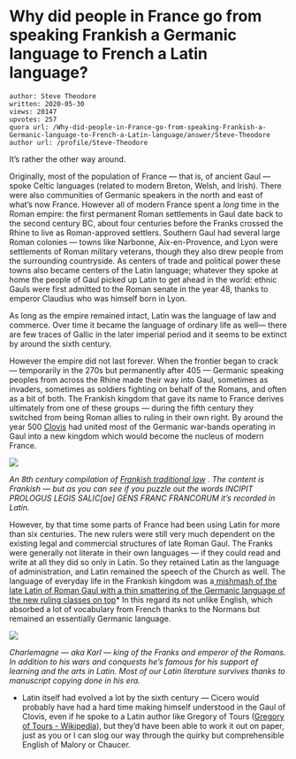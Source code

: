 # Why did people in France go from speaking Frankish a Germanic language to French a Latin language?

	author: Steve Theodore
	written: 2020-05-30
	views: 20147
	upvotes: 257
	quora url: /Why-did-people-in-France-go-from-speaking-Frankish-a-Germanic-language-to-French-a-Latin-language/answer/Steve-Theodore
	author url: /profile/Steve-Theodore


It’s rather the other way around.

Originally, most of the population of France — that is, of ancient Gaul — spoke Celtic languages (related to modern Breton, Welsh, and Irish). There were also communities of Germanic speakers in the north and east of what’s now France. However all of modern France spent a _long_ time in the Roman empire: the first permanent Roman settlements in Gaul date back to the second century BC, about four centuries before the Franks crossed the Rhine to live as Roman-approved settlers. Southern Gaul had several large Roman colonies — towns like Narbonne, Aix-en-Provence, and Lyon were settlements of Roman military veterans, though they also drew people from the surrounding countryside. As centers of trade and political power these towns also became centers of the Latin language; whatever they spoke at home the people of Gaul picked up Latin to get ahead in the world: ethnic Gauls were first admitted to the Roman senate in the year 48, thanks to emperor Claudius who was himself born in Lyon.

As long as the empire remained intact, Latin was the language of law and commerce. Over time it became the language of ordinary life as well— there are few traces of Gallic in the later imperial period and it seems to be extinct by around the sixth century.

However the empire did not last forever. When the frontier began to crack — temporarily in the 270s but permanently after 405 — Germanic speaking peoples from across the Rhine made their way into Gaul, sometimes as invaders, sometimes as soldiers fighting on behalf of the Romans, and often as a bit of both. The Frankish kingdom that gave its name to France derives ultimately from one of these groups — during the fifth century they switched from being Roman allies to ruling in their own right. By around the year 500 [Clovis](https://en.wikipedia.org/wiki/Clovis_I) had united most of the Germanic war-bands operating in Gaul into a new kingdom which would become the nucleus of modern France.

![](https://qph.fs.quoracdn.net/main-qimg-fe75788d2fb7920a9d2c2c95fbe9120e)

_An 8th century compilation of_ _[Frankish traditional law](https://en.wikipedia.org/wiki/Salic_law)_ _. The content is Frankish — but as you can see if you puzzle out the words INCIPIT PROLOGUS LEGIS SALIC[ae] GENS FRANC FRANCORUM it’s recorded in Latin._ 

However, by that time some parts of France had been using Latin for more than six centuries. The new rulers were still very much dependent on the existing legal and commercial structures of late Roman Gaul. The Franks were generally not literate in their own languages — if they could read and write at all they did so only in Latin. So they retained Latin as the language of administration, and Latin remained the speech of the Church as well. The language of everyday life in the Frankish kingdom was a[ mishmash of the late Latin of Roman Gaul with a thin smattering of the Germanic language of the new ruling classes on top](https://en.wikipedia.org/wiki/Frankish_language#Influence_on_Old_French_and_Middle_Latin)* In this regard its not unlike English, which absorbed a lot of vocabulary from French thanks to the Normans but remained an essentially Germanic language.

![](https://qph.fs.quoracdn.net/main-qimg-851b560ddd1b45053753d7a06267fb4e)

_Charlemagne — aka Karl — king of the Franks and emperor of the Romans. In addition to his wars and conquests he’s famous for his support of learning and the arts in Latin. Most of our Latin literature survives thanks to manuscript copying done in his era._ 



* Latin itself had evolved a lot by the sixth century — Cicero would probably have had a hard time making himself understood in the Gaul of Clovis, even if he spoke to a Latin author like Gregory of Tours ([Gregory of Tours - Wikipedia](https://en.wikipedia.org/wiki/Gregory_of_Tours)), but they’d have been able to work it out on paper, just as you or I can slog our way through the quirky but comprehensible English of Malory or Chaucer.

